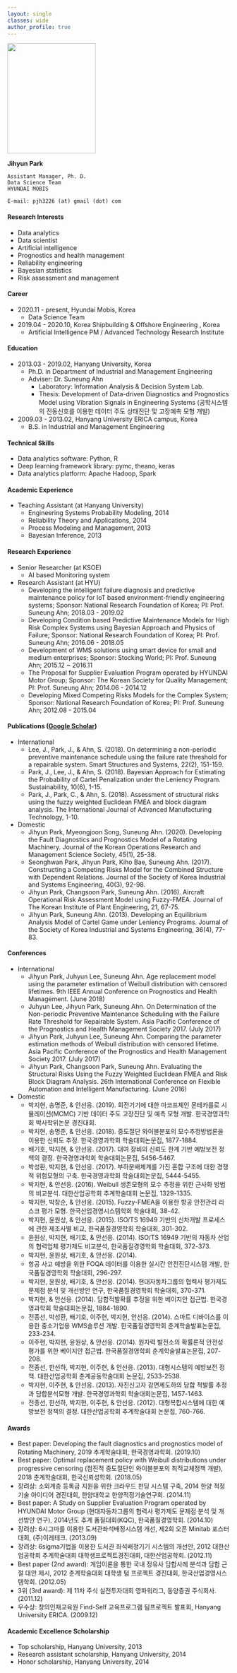 ```yaml
---
layout: single
classes: wide
author_profile: true
---
```



<img src="https://user-images.githubusercontent.com/76548856/103131389-e6e1a480-46e3-11eb-9626-528929effcee.jpg" width="200" height="250">

__Jihyun Park__

`Assistant Manager, Ph. D.`  
`Data Science Team`  
`HYUNDAI MOBIS`  
   
`E-mail: pjh3226 (at) gmail (dot) com`

  
####  Research Interests
- Data analytics
- Data scientist
- Artificial intelligence
- Prognostics and health management
- Reliability engineering
- Bayesian statistics
- Risk assessment and management

#### Career
- 2020.11 - present, Hyundai Mobis, Korea
    - Data Science Team  
- 2019.04 - 2020.10, Korea Shipbuilding & Offshore Engineering , Korea
    - Artificial Intelligence PM / Advanced Technology Research Institute
    
#### Education
- 2013.03 - 2019.02, Hanyang University, Korea 
    - Ph.D. in Department of Industrial and Management Engineering
    - Adviser: Dr. Suneung Ahn
        - Laboratory: Information Analysis & Decision System Lab.
        - Thesis: Development of Data-driven Diagnostics and Prognostics Model using Vibration Signals in Engineering Systems (공학시스템의 진동신호를 이용한 데이터 주도 상태진단 및 고장예측 모형 개발)
- 2009.03 - 2013.02, Hanyang University ERICA campus, Korea 
    - B.S. in Industrial and Management Engineering

#### Technical Skills
- Data analytics software: Python, R
- Deep learning framework library: pymc, theano, keras
- Data analytics platform: Apache Hadoop, Spark

#### Academic Experience
- Teaching Assistant (at Hanyang University)
    - Engineering Systems Probability Modeling, 2014
    - Reliability Theory and Applications, 2014
    - Process Modeling and Management, 2013
    - Bayesian Inference, 2013

#### Research Experience
- Senior Researcher (at KSOE)
    - AI based Monitoring system
- Research Assistant (at HYU)
    - Developing the intelligent failure diagnosis and predictive maintenance policy for IoT based environment-friendly engineering systems; Sponsor: National Research Foundation of Korea; PI: Prof. Suneung Ahn; 2018.03 - 2019.02
    - Developing Condition based Predictive Maintenance Models for High Risk Complex Systems using Bayesian Approach and Physics of Failure; Sponsor: National Research Foundation of Korea; PI: Prof. Suneung Ahn; 2016.06 - 2018.05
    - Development of WMS solutions using smart device for small and medium enterprises; Sponsor: Stocking World; PI: Prof. Suneung Ahn; 2015.12 ~ 2016.11
    - The Proposal for Supplier Evaluation Program operated by HYUNDAI Motor Group; Sponsor: The Korean Society for Quality Management; PI: Prof. Suneung Ahn; 2014.06 - 2014.12
    - Developing Mixed Competing Risks Models for the Complex System; Sponsor: National Research Foundation of Korea; PI: Prof. Suneung Ahn; 2012.08 - 2015.04
    
#### Publications ([Google Scholar](https://scholar.google.com/citations?hl=en&user=NWQlAukAAAAJ&view_op=list_works&authuser=1&gmla=AJsN-F6FbDzdCqhkmH5E_BT0ykXDWLUg9zb8jvh7x8kBGgI5KfVUgX5qbYOWDKX4NfVggNsxJPkJ5ILcHADUoI6kA6ts7HGN4zrcTWZT8VU8R7l_j0iKItA))
- International
    - Lee, J., Park, J., & Ahn, S. (2018). On determining a non-periodic preventive maintenance schedule using the failure rate threshold for a repairable system. Smart Structures and Systems, 22(2), 151-159.
    - Park, J., Lee, J., & Ahn, S. (2018). Bayesian Approach for Estimating the Probability of Cartel Penalization under the Leniency Program. Sustainability, 10(6), 1-15.
    - Park, J., Park, C., & Ahn, S. (2018). Assessment of structural risks using the fuzzy weighted Euclidean FMEA and block diagram analysis. The International Journal of Advanced Manufacturing Technology, 1-10.
- Domestic
    - Jihyun Park, Myeongjoon Song, Suneung Ahn. (2020). Developing the Fault Diagnostics and Prognostics Model of a Rotating Machinery. Journal of the Korean Operations Research and Management Science Society, 45(1), 25-38.
    - Seonghwan Park,  Jihyun Park,  Kiho Bae,  Suneung Ahn. (2017). Constructing a Competing Risks Model for the Combined Structure with Dependent Relations. Journal of the Society of Korea Industrial and Systems Engineering, 40(3), 92-98.
    - Jihyun Park, Changsoon Park, Suneung Ahn. (2016). Aircraft Operational Risk Assessment Model using Fuzzy-FMEA. Journal of The Korean Institute of Plant Engineering, 21, 67-75.
    - Jihyun Park, Suneung Ahn. (2013). Developing an Equilibrium Analysis Model of Cartel Game under Leniency Programs. Journal of the Society of Korea Industrial and Systems Engineering, 36(4), 77-83.

#### Conferences
- International
    - Jihyun Park, Juhyun Lee, Suneung Ahn. Age replacement model using the parameter estimation of Weibull distribution with censored lifetimes. 9th IEEE Annual Conference on Prognostics and Health Management. (June 2018)
    - Juhyun Lee, Jihyun Park, Suneung Ahn. On Determination of the Non-periodic Preventive Maintenance Scheduling with the Failure Rate Threshold for Repairable System. Asia Pacific Conference of the Prognostics and Health Management Society 2017. (July 2017)
    - Jihyun Park, Juhyun Lee, Suneung Ahn. Comparing the parameter estimation methods of Weibull distribution with censored lifetime. Asia Pacific Conference of the Prognostics and Health Management Society 2017. (July 2017)
    - Jihyun Park, Changsoon Park, Suneung Ahn. Evaluating the Structural Risks Using the Fuzzy Weighted Euclidean FMEA and Risk Block Diagram Analysis. 26th International Conference on Flexible Automation and Intelligent Manufacturing. (June 2016)
- Domestic
    - 박지현, 송명준, & 안선응. (2019). 회전기기에 대한 마코프체인 몬테카를로 시뮬레이션(MCMC) 기반 데이터 주도 고장진단 및 예측 모형 개발. 한국경영과학회 박사학위논문 경진대회.
    - 박지현, 송명준, & 안선응. (2018). 중도절단 와이블분포의 모수추정방법론을 이용한 신뢰도 추정. 한국경영과학회 학술대회논문집, 1877-1884.
    - 배기호, 박지현, & 안선응. (2017). 대여 장비의 신뢰도 한계 기반 예방보전 정책의 결정. 한국경영과학회 학술대회논문집, 5456-5467.
    - 박성환, 박지현, & 안선응. (2017). 부하분배체계를 가진 혼합 구조에 대한 경쟁적 위험모형의 구축. 한국경영과학회 학술대회논문집, 5444-5455.
    - 박지현, & 안선응. (2016). Weibull 생존모형의 모수 추정을 위한 근사화 방법의 비교분석. 대한산업공학회 추계학술대회 논문집, 1329-1335.
    - 박지현, 박창순, & 안선응. (2015). Fuzzy-FMEA을 이용한 항공 안전관리 리스크 평가 모형. 한국산업경영시스템학회 학술대회, 38-42.
    - 박지현, 윤원상, & 안선응. (2015). ISO/TS 16949 기반의 신차개발 프로세스에 관한 제조사별 비교, 한국품질경영학회 학술대회, 301-302.
    - 윤원상, 박지현, 배기호, & 안선응. (2014). ISO/TS 16949 기반의 자동차 산업의 협력업체 평가제도 비교분석, 한국품질경영학회 학술대회, 372-373.
    - 박지현, 윤원상, 배기호, & 안선응. (2014).
    - 항공 사고 예방을 위한 FOQA 데이터를 이용한 실시간 안전진단시스템 개발, 한국품질경영학회 학술대회, 296-297.
    - 박지현, 윤원상, 배기호, & 안선응. (2014). 현대자동차그룹의 협력사 평가제도 문제점 분석 및 개선방안 연구, 한국품질경영학회 학술대회, 370-371.
    - 박지현, & 안선응. (2014). 담합적발확률 추정을 위한 베이지안 접근법. 한국경영과학회 학술대회논문집, 1884-1890.
    - 전종선, 박성환, 배기호, 이주현, 박지현, 안선응. (2014). 스마트 디바이스를 이용한 중소기업용 WMS솔루션 개발. 한국품질경영학회 춘계학술발표논문집, 233-234.
    - 이주현, 박지현, 윤원상, & 안선응. (2014). 원자력 발전소의 확률론적 안전성 평가를 위한 베이지안 접근법. 한국품질경영학회 춘계학술발표논문집, 207-208.
    - 전종선, 한선하, 박지현, 이주현, & 안선응. (2013). 대형시스템의 예방보전 정책. 대한산업공학회 춘계공동학술대회 논문집, 2533-2538.
    - 박지현, 이주현, & 안선응. (2013). 자진신고자 감면제도하의 담합 적발률 추정과 담합분석모형 개발. 한국경영과학회 학술대회논문집, 1457-1463.
    - 전종선, 한선하, 박지현, 이주현, & 안선응. (2012). 대형복합시스템에 대한 예방보전 정책의 결정. 대한산업공학회 추계학술대회 논문집, 760-766.
    
#### Awards
- Best paper: Developing the fault diagnostics and prognostics model of Rotating Machinery, 2019 추계학술대회, 한국경영과학회. (2019.10)
- Best paper: Optimal replacement policy with Weibull distributions under progressive censoring (점진적 중도절단인 와이블분포의 최적교체정책 개발), 2018 춘계학술대회, 한국신뢰성학회. (2018.05) 
- 장려상: 소외계층 등록금 지원을 위한 크라우드 펀딩 시스템 구축, 2014 한양 적정기술 아이디어 경진대회, 한양대학교 한양적정기술연구회. (2014.11)
- Best paper: A Study on Supplier Evaluation Program operated by HYUNDAI Motor Group (현대자동차그룹의 협력사 평가제도 문제점 분석 및 개선방안 연구), 2014년도 추계 품질대회(KQC), 한국품질경영학회. (2014.10)
- 장려상: 6시그마를 이용한 도서관좌석배정시스템 개선, 제2회 오픈 Minitab 포스터대회, (주)이레테크. (2013.09)
- 장려상: 6sigma기법을 이용한 도서관 좌석배정기기 시스템의 개선안, 2012 대한산업공학회 추계학술대회 대학생프로젝트경진대회, 대한산업공학회. (2012.11)
- Best paper (2nd award): 게임이론을 통한 국내 정유사 담합사례 분석과 담합 근절 대안 제시, 2012 춘계학술대회 대학생 텀 프로젝트 경진대회, 한국산업경영시스템학회. (2012.05)
- 3위 (3rd award): 제 11차 주식 실전투자대회 영파워리그, 동양증권 주식회사. (2011.12)
- 우수상: 창의인재교육원 Find-Self 교육프로그램 팀프로젝트 발표회, Hanyang University ERICA. (2009.12)

#### Academic Excellence Scholarship
- Top scholarship, Hanyang University, 2013
- Research assistant scholarship, Hanyang University, 2014
- Honor scholarship, Hanyang University, 2014
